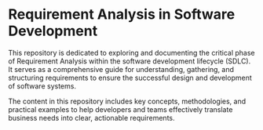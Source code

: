 # Requirement Analysis in Software Development
This repository is dedicated to exploring and documenting the critical phase of Requirement Analysis within the software development lifecycle (SDLC). It serves as a comprehensive guide for understanding, gathering, and structuring requirements to ensure the successful design and development of software systems.

The content in this repository includes key concepts, methodologies, and practical examples to help developers and teams effectively translate business needs into clear, actionable requirements.
